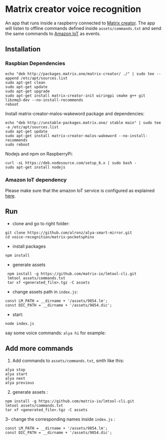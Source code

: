 # Matrix creator voice recognition

An app that runs inside a raspberry connected to [Matrix creator](https://www.matrix.one/products/creator).
The app will listen to offline commands defined inside `assets/commands.txt` and send the same commands to [Amazon IoT](https://aws.amazon.com/iot/) as events.


## Installation

### Raspbian Dependencies 

``` 
echo "deb http://packages.matrix.one/matrix-creator/ ./" | sudo tee --append /etc/apt/sources.list
sudo apt-get clean
sudo apt-get update
sudo apt-get upgrade
sudo apt-get install matrix-creator-init wiringpi cmake g++ git libzmq3-dev --no-install-recommends
reboot
```

Install matrix-creator-malos-wakeword package and dependencies:

``` 
echo "deb http://unstable-packages.matrix.one/ stable main" | sudo tee -a /etc/apt/sources.list
sudo apt-get update
sudo apt-get install matrix-creator-malos-wakeword --no-install-recommends
sudo reboot
```

Nodejs and npm on RaspberryPi:

``` 
curl -sL https://deb.nodesource.com/setup_6.x | sudo bash -
sudo apt-get install nodejs
```

### Amazon IoT dependency

Please make sure that the amazon IoT service is configured as explained [here](../../README.md).

## Run 

- clone and go to right folder:

``` 
git clone https://github.com/alronz/alya-smart-mirror.git
cd voice-recognition/matrix-pocketsphinx
```

- install packages

```
npm install
```

- generate assets

 ``` 
  npm install -g https://github.com/matrix-io/lmtool-cli.git
  lmtool assets/commands.txt
  tar xf <generated_file>.tgz -C assets
  ```

- change assets path in `index.js`:

```nodejs
const LM_PATH = __dirname + '/assets/9854.lm';
const DIC_PATH = __dirname + '/assets/9854.dic';
```

- start:

```
node index.js
```

say some voice commands: `alya hi` for example:


## Add more commands

1. Add commands to `assets/commands.txt`, smth like this: 

  ``` nodejs
  alya stop
  alya start
  alya next
  alya previous
  ```

2. generate assets :

  ``` 
  npm install -g https://github.com/matrix-io/lmtool-cli.git
  lmtool assets/commands.txt
  tar xf <generated_file>.tgz -C assets
  ```
  
3- change the corresponding names inside `index.js` :

```nodejs
const LM_PATH = __dirname + '/assets/9854.lm';
const DIC_PATH = __dirname + '/assets/9854.dic';
```
